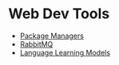 # Web Dev Tools

- [Package Managers](./package-managers/package-managers.md)
- [RabbitMQ](./rabbitmq.md)
- [Language Learning Models](./language-learning-models.md)
